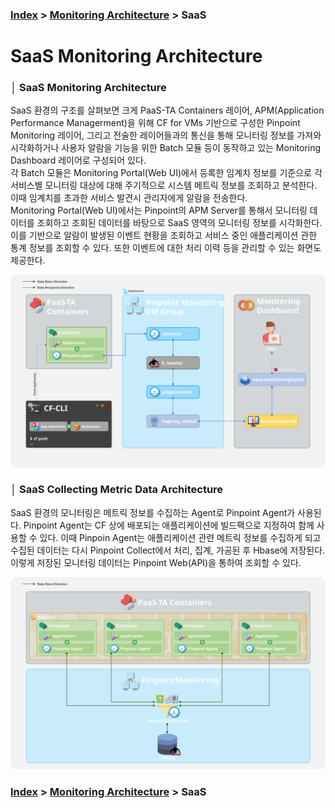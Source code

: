 ### [Index](https://github.com/PaaS-TA/Guide) > [Monitoring Architecture](PAAS-TA_MONITORING_ARCHITECTURE.md) > SaaS


# SaaS Monitoring Architecture


### │ SaaS Monitoring Architecture
SaaS 환경의 구조를 살펴보면 크게 PaaS-TA Containers 레이어, APM(Application Performance Managerment)을 위해 CF for VMs 기반으로 구성한 Pinpoint Monitoring 레이어, 그리고 전술한 레이어들과의 통신을 통해 모니터링 정보를 가져와 시각화하거나 사용자 알람을 기능을 위한 Batch 모듈 등이 동작하고 있는 Monitoring Dashboard 레이어로 구성되어 있다.  
각 Batch 모듈은 Monitoring Portal(Web UI)에서 등록한 임계치 정보를 기준으로 각 서비스별 모니터링 대상에 대해 주기적으로 시스템 메트릭 정보를 조회하고 분석한다. 이때 임계치를 초과한 서비스 발견시 관리자에게 알람을 전송한다.  
Monitoring Portal(Web UI)에서는 Pinpoint의 APM Server를 통해서 모니터링 데이터를 조회하고 조회된 데이터를 바탕으로 SaaS 영역의 모니터링 정보를 시각화한다. 이를 기반으로 알람이 발생된 이벤트 현황을 조회하고 서비스 중인 애플리케이션 관한 통계 정보를 조회할 수 있다. 또한 이벤트에 대한 처리 이력 등을 관리할 수 있는 화면도 제공한다.

![](images/saas_architecture.svg)


### │ SaaS Collecting Metric Data Architecture
SaaS 환경의 모니터링은 메트릭 정보를 수집하는 Agent로 Pinpoint Agent가 사용된다. Pinpoint Agent는 CF 상에 배포되는 애플리케이션에 빌드팩으로 지정하여 함께 사용할 수 있다. 이때 Pinpoin Agent는 애플리케이션 관련 메트릭 정보를 수집하게 되고 수집된 데이터는 다시 Pinpoint Collect에서 처리, 집계, 가공된 후 Hbase에 저장된다. 이렇게 저장된 모니터링 데이터는 Pinpoint Web(API)을 통하여 조회할 수 있다.

![](images/saas_architecture_1.svg)


### [Index](https://github.com/PaaS-TA/Guide) > [Monitoring Architecture](PAAS-TA_MONITORING_ARCHITECTURE.md) > SaaS
